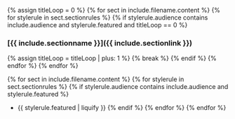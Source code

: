 {% assign titleLoop = 0 %}
{% for sect in include.filename.content %}
    {% for stylerule in sect.sectionrules %}
        {% if stylerule.audience contains include.audience and stylerule.featured and titleLoop == 0 %}
### [{{ include.sectionname }}]({{ include.sectionlink }})
{% assign titleLoop = titleLoop | plus: 1 %}
{% break %}
        {% endif %}
    {% endfor %}
{% endfor %}

{% for sect in include.filename.content %}
    {% for stylerule in sect.sectionrules %}
        {% if stylerule.audience contains include.audience and stylerule.featured %}
* {{ stylerule.featured | liquify }}
        {% endif %}
    {% endfor %}
{% endfor %}